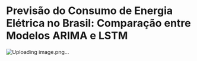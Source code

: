 # Previsão do Consumo de Energia Elétrica no Brasil: Comparação entre Modelos ARIMA e LSTM

![Uploading image.png…]()


